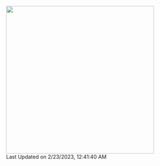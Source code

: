 <!--
**shota-akizuki/shota-akizuki** is a ✨ _special_ ✨ repository because its `README.md` (this file) appears on your GitHub profile.

Here are some ideas to get you started:

- 🔭 I’m currently working on ...
- 🌱 I’m currently learning ...
- 👯 I’m looking to collaborate on ...
- 🤔 I’m looking for help with ...
- 💬 Ask me about ...
- 📫 How to reach me: ...
- 😄 Pronouns: ...
- ⚡ Fun fact: ...
-->

<!--START_SECTION:lapras-card-->
<a href="https://lapras.com/public/IVYMM6R" target="_blank" rel="noopener noreferrer"><img src="https://lapras-card-generator.vercel.app/api/svg?e=3.27&b=2.85&i=3.22&b1=%23020E27&b2=%230E5593&i1=%23030E21&i2=%231688BF&l=ja" width="400" ></a>  
Last Updated on 2/23/2023, 12:41:40 AM
<!--END_SECTION:lapras-card-->

